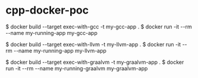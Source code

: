 # cpp-docker-poc

$ docker build --target exec-with-gcc -t my-gcc-app .
$ docker run -it --rm --name my-running-app my-gcc-app

$ docker build --target exec-with-llvm -t my-llvm-app .
$ docker run -it --rm --name my-running-app my-llvm-app

$ docker build --target exec-with-graalvm -t my-graalvm-app .
$ docker run -it --rm --name my-running-graalvm my-graalvm-app